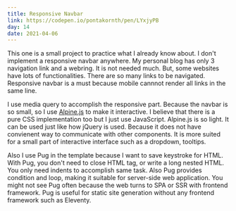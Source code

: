 ```yaml
---
title: Responsive Navbar
link: https://codepen.io/pontakornth/pen/LYxjyPB
day: 14
date: 2021-04-06
---
```

This one is a small project to practice what I already know about. I don't implement a responsive navbar anywhere. My personal blog has only 3 navigation link and a webring.
It is not needed much. But, some websites have lots of functionalities. There are so many
links to be navigated. Responsive navbar is a must because mobile cannnot render all links
in the same line.<!--more-->


I use media query to accomplish the responsive part. Because the navbar is so small, so I use
[Alpine.js](https://github.com/alpinejs/alpine) to make it interactive. I believe that there is
a pure CSS implementation too but I just use JavaScript. Alpine.js is so light. It can be used
just like how jQuery is used. Because it does not have convienent way to communicate with other
components. It is more suited for a small part of interactive interface such as a dropdown, tooltips.


Also I use Pug in the template because I want to save keystroke for HTML. With Pug, you don't need to close HTML tag, or write a long nested HTML. You only need indents to accomplish same task. Also Pug provides condition and loop, making it suitable for server-side web application.
You might not see Pug often because the web turns to SPA or SSR with frontend framework. Pug
is useful for static site generation without any frontend framework such as Eleventy.
